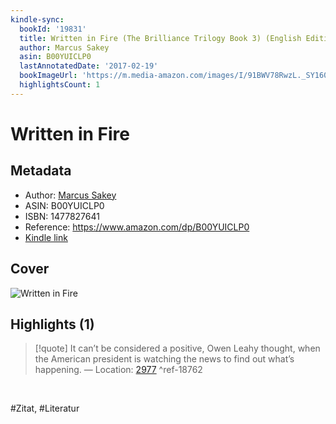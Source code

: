 ```yaml
---
kindle-sync:
  bookId: '19831'
  title: Written in Fire (The Brilliance Trilogy Book 3) (English Edition)
  author: Marcus Sakey
  asin: B00YUICLP0
  lastAnnotatedDate: '2017-02-19'
  bookImageUrl: 'https://m.media-amazon.com/images/I/91BWV78RwzL._SY160.jpg'
  highlightsCount: 1
---
```

# Written in Fire
## Metadata
* Author: [Marcus Sakey](<https://www.goodreads.com/search?q=Marcus Sakey>)
* ASIN: B00YUICLP0
* ISBN: 1477827641
* Reference: https://www.amazon.com/dp/B00YUICLP0
* [Kindle link](kindle://book?action=open&asin=B00YUICLP0)

## Cover
![Written in Fire](https://m.media-amazon.com/images/I/91BWV78RwzL._SY160.jpg)

## Highlights (1)

> [!quote]
> It can’t be considered a positive, Owen Leahy thought, when the American president is watching the news to find out what’s happening. — Location: [2977](kindle://book?action=open&asin=B00YUICLP0&location=2977) ^ref-18762

<br>

#Zitat, #Literatur
